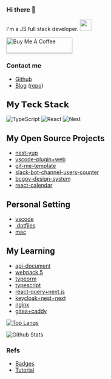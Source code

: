### Hi there 👋

I'm a JS full stack developer. <img src="https://github.com/TheDudeThatCode/TheDudeThatCode/blob/master/Assets/Developer.gif" width="30px">

<a href="https://www.buymeacoffee.com/c1495616js" target="_blank"><img src="https://www.buymeacoffee.com/assets/img/custom_images/orange_img.png" alt="Buy Me A Coffee" style="height: 41px !important;width: 174px !important;box-shadow: 0px 3px 2px 0px rgba(190, 190, 190, 0.5) !important;-webkit-box-shadow: 0px 3px 2px 0px rgba(190, 190, 190, 0.5) !important;" ></a>


### Contact me

- [Github](https://github.com/c1495616js)
- [Blog](https://blog.c1495616.online) ([repo](https://github.com/c1495616js/next-blog))

## 𝗠𝘆 𝗧𝗲𝗰𝗸 𝗦𝘁𝗮𝗰𝗸

![TypeScript](https://img.shields.io/badge/-TypeScript-007ACC?style=flat-square&logo=typescript&logoColor=white)
![React](https://img.shields.io/badge/-React-%23282C34?style=flat-square&logo=react)
![Nest](https://img.shields.io/badge/nestjs-%23E0234E.svg?style=flat-square&logo=nestjs&logoColor=white)

## My Open Source Projects

- [nest-yup](https://github.com/c1495616js/nestjs-yup)
- [vscode-plugin+web](https://github.com/c1495616js/vscode-snippet-viewer)
- [git-me-template](https://github.com/c1495616js/Git-Me-Template)
- [slack-bot-channel-users-counter](https://github.com/c1495616js/fresh_time_counter)
- [bcgov-design-system](https://github.com/c1495616js/bcgov-style-system)
- [react-calendar](https://github.com/c1495616js/react-calendar)

## Personal Setting

- [vscode](https://github.com/c1495616js/my-vscode)
- [.dotfiles](https://github.com/c1495616js/.dotfiles)
- [mac](https://github.com/c1495616js/mac-development)

## My Learning

- [api-document](https://github.com/c1495616js/api-document)
- [webpack 5](https://github.com/c1495616js/webpack5-learning)
- [typeorm](https://github.com/c1495616js/typeorm_practice)
- [typescript](https://github.com/c1495616js/typescript_practice)
- [react-query+next.js](https://github.com/c1495616js/react-query-next)
- [keycloak+nest+next](https://github.com/c1495616js/kc-nest-next)
- [nginx](https://github.com/c1495616js/nginx_practice)
- [gitea+caddy](https://github.com/c1495616js/gitea_caddy_docker)

[![Top Langs](https://github-readme-stats.vercel.app/api/top-langs/?username=c1495616js)](https://github.com/anuraghazra/github-readme-stats)

![Github Stats](https://github-readme-stats.vercel.app/api?username=c1495616js&show_icons=true&theme=dark)

<!--
**c1495616js/c1495616js** is a ✨ _special_ ✨ repository because its `README.md` (this file) appears on your GitHub profile.

Here are some ideas to get you started:

- 🔭 I’m currently working on ...
- 🌱 I’m currently learning ...
- 👯 I’m looking to collaborate on ...
- 🤔 I’m looking for help with ...
- 💬 Ask me about ...
- 📫 How to reach me: ...
- 😄 Pronouns: ...
- ⚡ Fun fact: ...
-->

### Refs
- [Badges](https://github.com/Ileriayo/markdown-badges)
- [Tutorial](https://dev.to/supritha/how-to-have-an-awesome-github-profile-1969)
